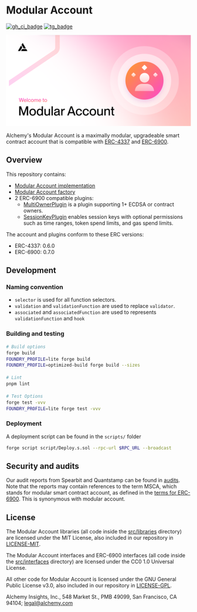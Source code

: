 # Modular Account

[![gh_ci_badge]][gh_ci_link]
[![tg_badge]][tg_link]

[gh_ci_badge]: https://github.com/alchemyplatform/modular-account/actions/workflows/test.yml/badge.svg
[gh_ci_link]: https://github.com/alchemyplatform/modular-account/actions/workflows/test.yml
[tg_badge]: https://img.shields.io/endpoint?color=neon&logo=telegram&label=chat&url=https://mogyo.ro/quart-apis/tgmembercount?chat_id=modular_account_standards
[tg_link]: https://t.me/modular_account_standards

![](./img/ma.png)

Alchemy's Modular Account is a maximally modular, upgradeable smart contract account that is compatible with [ERC-4337](https://eips.ethereum.org/EIPS/eip-4337) and [ERC-6900](https://eips.ethereum.org/EIPS/eip-6900).

## Overview

This repository contains:

- [Modular Account implementation](src/account)
- [Modular Account factory](src/factory)
- 2 ERC-6900 compatible plugins:
  - [MultiOwnerPlugin](src/plugins/owner) is a plugin supporting 1+ ECDSA or contract owners.
  - [SessionKeyPlugin](src/plugins/session) enables session keys with optional permissions such as time ranges, token spend limits, and gas spend limits.

The account and plugins conform to these ERC versions:

- ERC-4337: 0.6.0
- ERC-6900: 0.7.0

## Development

### Naming convention

- `selector` is used for all function selectors.
- `validation` and `validationFunction` are used to replace `validator`.
- `associated` and `associatedFunction` are used to represents `validationFunction` and `hook`

### Building and testing

```bash
# Build options
forge build
FOUNDRY_PROFILE=lite forge build
FOUNDRY_PROFILE=optimized-build forge build --sizes

# Lint
pnpm lint

# Test Options
forge test -vvv
FOUNDRY_PROFILE=lite forge test -vvv
```

### Deployment

A deployment script can be found in the `scripts/` folder

```bash
forge script script/Deploy.s.sol --rpc-url $RPC_URL --broadcast
```

## Security and audits

Our audit reports from Spearbit and Quantstamp can be found in [audits](/audits). Note that the reports may contain references to the term MSCA, which stands for modular smart contract account, as defined in the [terms for ERC-6900](https://eips.ethereum.org/EIPS/eip-6900#terms). This is synonymous with modular account.

## License

The Modular Account libraries (all code inside the [src/libraries](src/libraries) directory) are licensed under the MIT License, also included in our repository in [LICENSE-MIT](LICENSE-MIT).

The Modular Account interfaces and ERC-6900 interfaces (all code inside the [src/interfaces](src/interfaces) directory) are licensed under the CC0 1.0 Universal License.

All other code for Modular Account is licensed under the GNU General Public License v3.0, also included in our repository in [LICENSE-GPL](LICENSE-GPL).

Alchemy Insights, Inc., 548 Market St., PMB 49099, San Francisco, CA 94104; legal@alchemy.com
